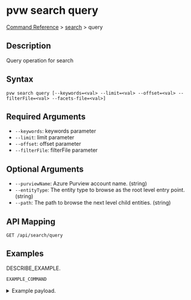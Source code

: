# pvw search query
[Command Reference](../../../README.md#command-reference) > [search](./main.md) > query

## Description
Query operation for search

## Syntax
```
pvw search query [--keywords=<val> --limit=<val> --offset=<val> --filterFile=<val> --facets-file=<val>]
```

## Required Arguments
- `--keywords`: keywords parameter
- `--limit`: limit parameter
- `--offset`: offset parameter
- `--filterFile`: filterFile parameter

## Optional Arguments
- `--purviewName`: Azure Purview account name. (string)
- `--entityType`: The entity type to browse as the root level entry point. (string)
- `--path`: The path to browse the next level child entities. (string)

## API Mapping
 >  > []()
```
GET /api/search/query
```

## Examples
DESCRIBE_EXAMPLE.
```powershell
EXAMPLE_COMMAND
```
<details><summary>Example payload.</summary>
<p>

```json
PASTE_JSON_HERE
```
</p>
</details>